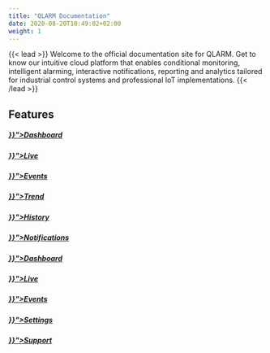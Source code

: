 ```yaml
---
title: "QLARM Documentation"
date: 2020-08-20T10:49:02+02:00
weight: 1
---
```

{{< lead >}}
Welcome to the official documentation site for QLARM. Get to know our intuitive cloud platform that enables conditional monitoring, intelligent alarming, interactive notifications, reporting and analytics tailored for industrial control systems and professional IoT implementations.
{{< /lead >}}

## Features


<div class="row py-3 mb">
	<div class="col-md-4" >
		<div class="card d-flex border-0">
            <div class="card-img-top mt-4">
                <span class="fas fa-home fa-4x text-secondary"></span>
            </div>
			<div class="card-body">
				<h5 class="card-title">
					<a href="{{< ref "/content/dashboard/_index.md" >}}">Dashboard</a>
				</h5>
			</div>
		</div>
	</div>
    <div class="col-md-4">
		<div class="card d-flex border-0">
            <div class="card-img-top mt-4">
                <span class="far fa-eye fa-4x text-secondary"></span>
            </div>
			<div class="card-body">
				<h5 class="card-title">
					<a href="{{< ref "/content/live/_index.md" >}}">Live</a>
				</h5>
			</div>
		</div>
	</div>
    <div class="col-md-4">
		<div class="card d-flex border-0">
            <div class="card-img-top mt-4">
                <span class="fas fa-exclamation-triangle fa-4x text-secondary"></span>
            </div>
			<div class="card-body">
				<h5 class="card-title">
					<a href="{{< ref "/content/events/_index.md" >}}">Events</a>
				</h5>
			</div>
		</div>
	</div>
</div>

<div class="row py-3 mb">
	<div class="col-md-4">
		<div class="card d-flex border-0">
            <div class="card-img-top mt-4">
                <span class="fas fa-chart-line fa-4x text-secondary"></span>
            </div>
			<div class="card-body">
				<h5 class="card-title">
					<a href="{{< ref "/content/trend/_index.md" >}}">Trend</a>
				</h5>
			</div>
		</div>
	</div>
    <div class="col-md-4">
		<div class="card d-flex border-0">
            <div class="card-img-top mt-4">
                <span class="far fa-clock fa-4x text-secondary"></span>
            </div>
			<div class="card-body">
				<h5 class="card-title">
					<a href="{{< ref "/content/history/_index.md" >}}">History</a>
				</h5>
			</div>
		</div>
	</div>
    <div class="col-md-4">
		<div class="card d-flex border-0">
            <div class="card-img-top mt-4">
                <span class="far fa-comment-alt fa-4x text-secondary"></span>
            </div>
			<div class="card-body">
				<h5 class="card-title">
					<a href="{{< ref "/content/notifications/_index.md" >}}">Notifications</a>
				</h5>
			</div>
		</div>
	</div>
</div>
<div class="row py-3 mb">
	<div class="col-md-4" >
		<div class="card d-flex border-0">
            <div class="card-img-top mt-4">
                <span class="fas fa-home fa-4x text-secondary"></span>
            </div>
			<div class="card-body">
				<h5 class="card-title">
					<a href="{{< ref "/content/dashboard/_index.md" >}}">Dashboard</a>
				</h5>
			</div>
		</div>
	</div>
    <div class="col-md-4">
		<div class="card d-flex border-0">
            <div class="card-img-top mt-4">
                <span class="far fa-eye fa-4x text-secondary"></span>
            </div>
			<div class="card-body">
				<h5 class="card-title">
					<a href="{{< ref "/content/live/_index.md" >}}">Live</a>
				</h5>
			</div>
		</div>
	</div>
    <div class="col-md-4">
		<div class="card d-flex border-0">
            <div class="card-img-top mt-4">
                <span class="fas fa-exclamation-triangle fa-4x text-secondary"></span>
            </div>
			<div class="card-body">
				<h5 class="card-title">
					<a href="{{< ref "/content/events/_index.md" >}}">Events</a>
				</h5>
			</div>
		</div>
	</div>
</div>

<div class="row py-2 mb">
    <div class="col-md-6">
		<div class="card d-flex border-0">
            <div class="card-img-top mt-4">
                <span class="fas fa-cog fa-4x text-secondary"></span>
            </div>
			<div class="card-body">
				<h5 class="card-title">
					<a href="{{< ref "/content/settings/_index.md" >}}">Settings</a>
				</h5>
			</div>
		</div>
	</div>
    <div class="col-md-6">
		<div class="card d-flex border-0">
            <div class="card-img-top mt-4">
                <span class="far fa-life-ring fa-4x text-secondary"></span>
            </div>
			<div class="card-body">
				<h5 class="card-title">
					<a href="{{< ref "/content/support/_index.md" >}}">Support</a>
				</h5>
			</div>
		</div>
	</div>
</div>
